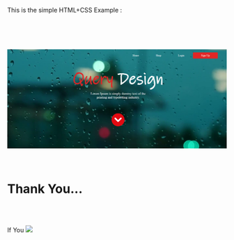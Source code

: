 <p>This is the simple HTML+CSS Example : </p>
<br>
<br>
<br>
<br>
<img src="Image/sample.png">
</img>
<br>
<br>
<br>
<h1>Thank You... </h1>
<br><br>
<p> If You <img src="Image/herat.png> </img> this Repo please give a <img src="Image/star.png"></img></p>
<br>
